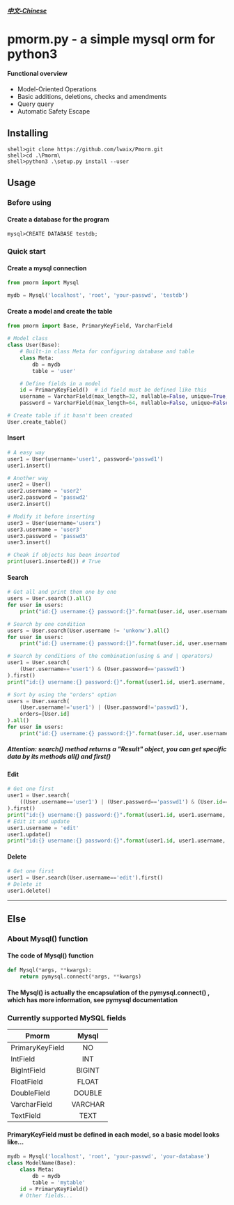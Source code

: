 ##### [中文-Chinese](https://github.com/lwaix/Pmorm/blob/master/README-zh.md "中文-Chinese")

# pmorm.py - a simple mysql orm for python3
#### Functional overview

- Model-Oriented Operations
- Basic additions, deletions, checks and amendments
- Query query
- Automatic Safety Escape

## Installing

```
shell>git clone https://github.com/lwaix/Pmorm.git
shell>cd .\Pmorm\
shell>python3 .\setup.py install --user
```

## Usage

### Before using

#### Create a database for the program

```
mysql>CREATE DATABASE testdb;
```

### Quick start

#### Create a mysql connection

```python
from pmorm import Mysql

mydb = Mysql('localhost', 'root', 'your-passwd', 'testdb')
```

#### Create a model and create the table

```python
from pmorm import Base, PrimaryKeyField, VarcharField

# Model class
class User(Base):
    # Built-in class Meta for configuring database and table
    class Meta:
        db = mydb
        table = 'user'

    # Define fields in a model
    id = PrimaryKeyField()  # id field must be defined like this
    username = VarcharField(max_length=32, nullable=False, unique=True, default=None)
    password = VarcharField(max_length=64, nullable=False, unique=False, default=None)

# Create table if it hasn't been created
User.create_table()
```

#### Insert

```python
# A easy way
user1 = User(username='user1', password='passwd1')
user1.insert()

# Another way
user2 = User()
user2.username = 'user2'
user2.password = 'passwd2'
user2.insert()

# Modify it before inserting
user3 = User(username='userx')
user3.username = 'user3'
user3.password = 'passwd3'
user3.insert()

# Cheak if objects has been inserted
print(user1.inserted()) # True
```

#### Search

```python
# Get all and print them one by one
users = User.search().all()
for user in users:
    print("id:{} username:{} password:{}".format(user.id, user.username, user.password))

# Search by one condition
users = User.search(User.username != 'unkonw').all()
for user in users:
    print("id:{} username:{} password:{}".format(user.id, user.username, user.password))

# Search by conditions of the combination(using & and | operators)
user1 = User.search(
    (User.username=='user1') & (User.password=='passwd1')
).first()
print("id:{} username:{} password:{}".format(user1.id, user1.username, user1.password))

# Sort by using the "orders" option
users = User.search(
    (User.username!='user1') | (User.password!='passwd1'),
    orders=[User.id]
).all()
for user in users:
    print("id:{} username:{} password:{}".format(user.id, user.username, user.password))
```

##### Attention: search() method returns a "Result" object, you can get specific data by its methods all() and first()

#### Edit

```python
# Get one first
user1 = User.search(
    ((User.username=='user1') | (User.password=='passwd1') & (User.id==1)) # Complex queries
).first()
print("id:{} username:{} password:{}".format(user1.id, user1.username, user1.password))
# Edit it and update
user1.username = 'edit'
user1.update()
print("id:{} username:{} password:{}".format(user1.id, user1.username, user1.password))
```

#### Delete

```python
# Get one first
user1 = User.search(User.username=='edit').first()
# Delete it
user1.delete()
```

---

## Else

### About Mysql() function

#### The code of Mysql() function

```python
def Mysql(*args, **kwargs):
    return pymysql.connect(*args, **kwargs)
```

#### The Mysql() is actually the encapsulation of the pymysql.connect() , which has more information, see pymysql documentation

### Currently supported MySQL fields

Pmorm|Mysql
--|:--:
PrimaryKeyField|NO
IntField|INT
BigIntField|BIGINT
FloatField|FLOAT
DoubleField|DOUBLE
VarcharField|VARCHAR
TextField|TEXT

#### PrimaryKeyField must be defined in each model, so a basic model looks like...

```python
mydb = Mysql('localhost', 'root', 'your-passwd', 'your-database')
class ModelName(Base):
    class Meta:
        db = mydb
        table = 'mytable'
    id = PrimaryKeyField()
    # Other fields...
```